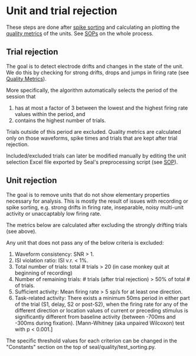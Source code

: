# Unit and trial rejection

These steps are done after [spike sorting](https://github.com/davidsamu/seal/blob/master/doc/SOPs/Spike%20sorting%20SOPs.md) and calculating an plotting the [quality metrics](https://github.com/davidsamu/seal/blob/master/doc/Preprocessing%20methods/Quality%20metrics.md) of the units. See [SOPs](https://github.com/davidsamu/seal/blob/master/doc/SOPs/Preprocessing%20SOPs.md) on the whole process.


## Trial rejection

The goal is to detect electrode drifts and changes in the state of the unit. We do this by checking for strong drifts, drops and jumps in firing rate (see [Quality Metrics](https://github.com/davidsamu/seal/blob/master/doc/Preprocessing%20methods/Quality%20metrics.md)). 

More specifically, the algorithm automatically selects the period of the session that

1. has at most a factor of 3 between the lowest and the highest firing rate values within the period, and
2. contains the highest number of trials.

Trials outside of this period are excluded. Quality metrics are calculated only on those waveforms, spike times and trials that are kept after trial rejection. 

Included/excluded trials can later be modified manually by editing the unit selection Excel file exported by Seal's preprocessing script (see [SOP](https://github.com/davidsamu/seal/blob/master/doc/SOPs/Preprocessing%20SOPs.md)).


## Unit rejection

The goal is to remove units that do not show elementary properties necessary for analysis. This is mostly the result of issues with recording or spike sorting, e.g. strong drifts in firing rate, inseparable, noisy multi-unit activity or unaccaptably low firing rate.

The metrics below are calculated after excluding the strongly drifting trials (see above).

Any unit that does not pass any of the below criteria is excluded:

1. Waveform consistency: SNR > 1.
2. ISI violation ratio: ISI v.r. < 1%.
3. Total number of trials: total # trials > 20 (in case monkey quit at beginning of recording)
4. Number of remaining trials: # trials (after trial rejection) > 50% of total # of trials.
5. Sufficient activity: Mean firing rate > 5 sp/s for at least one direction.
6. Task-related activity: There exists a minimum 50ms period in either part of the trial (S1, delay, S2 or post-S2), when the firing rate for any of the different direction or location values of current or preceding stimulus is significantly different from baseline activity (between -700ms and -300ms during fixation). [Mann-Whitney (aka unpaired Wilcoxon) test with p < 0.001.]

The specific threshold values for each criterion can be changed in the "Constants" section on the top of seal/quality/test_sorting.py.
